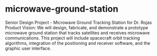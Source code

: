 # microwave-ground-station
Senior Design Project - Microwave Ground Tracking Station for Dr. Rojas
Product Vision: We will design, fabricate, and demonstrate a prototype microwave ground station that tracks satellites and receives microwave communications. This project will include spacecraft orbit tracking algorithms, integration of the positioning and receiver software, and the graphic user interface.
